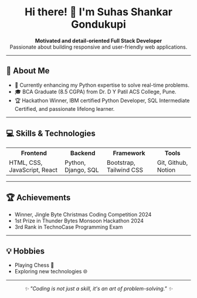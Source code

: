 <h1 align="center">Hi there! 👋 I'm Suhas Shankar Gondukupi</h1>

<p align="center">
  <strong>Motivated and detail-oriented Full Stack Developer</strong> <br>
  Passionate about building responsive and user-friendly web applications.
</p>

---

<h2>🚀 About Me</h2>
<ul>
  <li>🌱 Currently enhancing my Python expertise to solve real-time problems.</li>
  <li>🎓 BCA Graduate (8.5 CGPA) from Dr. D Y Patil ACS College, Pune.</li>
  <li>🏆 Hackathon Winner, IBM certified Python Developer, SQL Intermediate Certified, and passionate lifelong learner.</li>
</ul>

---

<h2>💻 Skills & Technologies</h2>
<table>
  <tr>
    <th>Frontend</th>
    <th>Backend</th>
    <th>Framework</th>
    <th>Tools</th>
  </tr>
  <tr>
    <td>HTML, CSS, JavaScript, React</td>
    <td>Python, Django, SQL</td>
    <td>Bootstrap, Tailwind CSS</td>
    <td>Git, Github, Notion</td>
  </tr>
</table>

---



<h2>🏆 Achievements</h2>
<ul>
  <li>Winner, Jingle Byte Christmas Coding Competition 2024 </li>
  <li>1st Prize in Thunder Bytes Monsoon Hackathon 2024</li>
  <li>3rd Rank in TechnoCase Programming Exam</li>
  
</ul>

---

<h2>💡 Hobbies</h2>
<ul>
  <li>Playing Chess 🏏</li>
  <li>Exploring new technologies 🌐</li>
</ul>

---




<p align="center"><em>✨ "Coding is not just a skill, it's an art of problem-solving." ✨</em></p>
